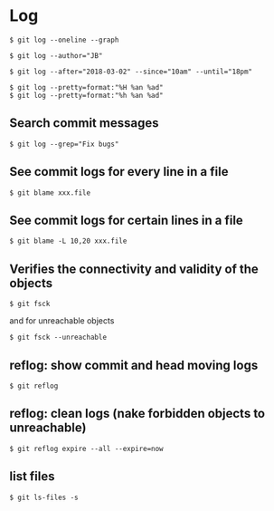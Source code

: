 # Log


```
$ git log --oneline --graph
```

```
$ git log --author="JB" 
```

```
$ git log --after="2018-03-02" --since="10am" --until="18pm"
```

```
$ git log --pretty=format:"%H %an %ad"
$ git log --pretty=format:"%h %an %ad"
```

## Search commit messages

```
$ git log --grep="Fix bugs"
```

## See commit logs for every line in a file

```
$ git blame xxx.file
```

## See commit logs for certain lines in a file

```
$ git blame -L 10,20 xxx.file
```

## Verifies the connectivity and validity of the objects

```
$ git fsck
```
  
and for unreachable objects

```
$ git fsck --unreachable
```


## reflog: show commit and head moving logs

```
$ git reflog
```

## reflog: clean logs (nake forbidden objects to unreachable)

```
$ git reflog expire --all --expire=now
```

## list files

```
$ git ls-files -s
```


